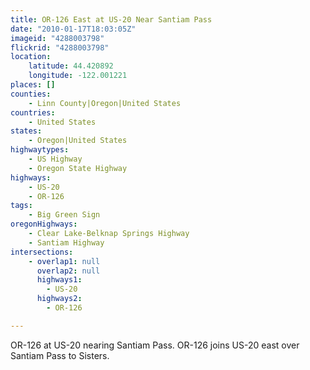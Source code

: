```yaml
---
title: OR-126 East at US-20 Near Santiam Pass
date: "2010-01-17T18:03:05Z"
imageid: "4288003798"
flickrid: "4288003798"
location:
    latitude: 44.420892
    longitude: -122.001221
places: []
counties:
    - Linn County|Oregon|United States
countries:
    - United States
states:
    - Oregon|United States
highwaytypes:
    - US Highway
    - Oregon State Highway
highways:
    - US-20
    - OR-126
tags:
    - Big Green Sign
oregonHighways:
    - Clear Lake-Belknap Springs Highway
    - Santiam Highway
intersections:
    - overlap1: null
      overlap2: null
      highways1:
        - US-20
      highways2:
        - OR-126

---
```

OR-126 at US-20 nearing Santiam Pass.  OR-126 joins US-20 east over Santiam Pass to Sisters.